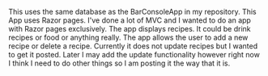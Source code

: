 This uses the same database as the BarConsoleApp in my repository.  This App uses Razor pages. 
I've done a lot of MVC and I wanted to do an app with Razor pages exclusively.
The app displays recipes.  It could be drink recipes or food or anything really.
The app allows the user to add a new recipe or delete a recipe.  Currently it does not update recipes but I wanted to get it posted.
Later I may add the update functionality however right now I think I need to do other things so I am posting it the way that it is.

